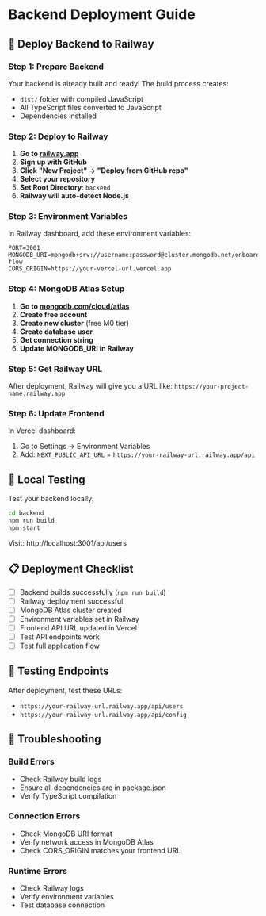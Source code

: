 # Backend Deployment Guide

## 🚀 Deploy Backend to Railway

### Step 1: Prepare Backend
Your backend is already built and ready! The build process creates:
- `dist/` folder with compiled JavaScript
- All TypeScript files converted to JavaScript
- Dependencies installed

### Step 2: Deploy to Railway

1. **Go to [railway.app](https://railway.app)**
2. **Sign up with GitHub**
3. **Click "New Project" → "Deploy from GitHub repo"**
4. **Select your repository**
5. **Set Root Directory**: `backend`
6. **Railway will auto-detect Node.js**

### Step 3: Environment Variables

In Railway dashboard, add these environment variables:

```
PORT=3001
MONGODB_URI=mongodb+srv://username:password@cluster.mongodb.net/onboarding-flow
CORS_ORIGIN=https://your-vercel-url.vercel.app
```

### Step 4: MongoDB Atlas Setup

1. **Go to [mongodb.com/cloud/atlas](https://mongodb.com/cloud/atlas)**
2. **Create free account**
3. **Create new cluster** (free M0 tier)
4. **Create database user**
5. **Get connection string**
6. **Update MONGODB_URI in Railway**

### Step 5: Get Railway URL

After deployment, Railway will give you a URL like:
`https://your-project-name.railway.app`

### Step 6: Update Frontend

In Vercel dashboard:
1. Go to Settings → Environment Variables
2. Add: `NEXT_PUBLIC_API_URL` = `https://your-railway-url.railway.app/api`

## 🔧 Local Testing

Test your backend locally:

```bash
cd backend
npm run build
npm start
```

Visit: http://localhost:3001/api/users

## 📋 Deployment Checklist

- [ ] Backend builds successfully (`npm run build`)
- [ ] Railway deployment successful
- [ ] MongoDB Atlas cluster created
- [ ] Environment variables set in Railway
- [ ] Frontend API URL updated in Vercel
- [ ] Test API endpoints work
- [ ] Test full application flow

## 🧪 Testing Endpoints

After deployment, test these URLs:
- `https://your-railway-url.railway.app/api/users`
- `https://your-railway-url.railway.app/api/config`

## 🚨 Troubleshooting

### Build Errors
- Check Railway build logs
- Ensure all dependencies are in package.json
- Verify TypeScript compilation

### Connection Errors
- Check MongoDB URI format
- Verify network access in MongoDB Atlas
- Check CORS_ORIGIN matches your frontend URL

### Runtime Errors
- Check Railway logs
- Verify environment variables
- Test database connection

